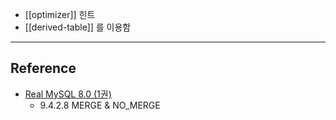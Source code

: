 - [[optimizer]] 힌트 
- [[derived-table]]  를 이용함

---
## Reference
 -  [Real MySQL 8.0 (1권)](https://product.kyobobook.co.kr/detail/S000001766482)
	- 9.4.2.8 MERGE & NO_MERGE
